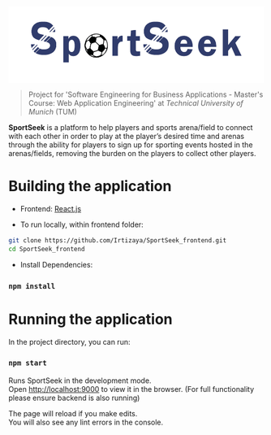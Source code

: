 <img src="src/assets/sslogo4.png" height="150px" align="center"/>

> Project for 'Software Engineering for Business Applications - Master's Course: Web Application Engineering' at _Technical University of Munich_ (TUM)

**SportSeek** is a platform to help players and sports arena/field to connect with each other in order to play at the player’s desired time and arenas
through the ability for players to sign up for sporting events hosted in the arenas/fields, removing the burden on the players to collect other
players.

# Building the application

- Frontend: [React.js](https://reactjs.org/)

- To run locally, within frontend folder:

```sh
git clone https://github.com/Irtizaya/SportSeek_frontend.git
cd SportSeek_frontend
```
- Install Dependencies:

### `npm install`

# Running the application

In the project directory, you can run:

### `npm start`

Runs SportSeek in the development mode.\
Open [http://localhost:9000](http://localhost:9000) to view it in the browser. (For full functionality please ensure backend is also running)

The page will reload if you make edits.\
You will also see any lint errors in the console.

